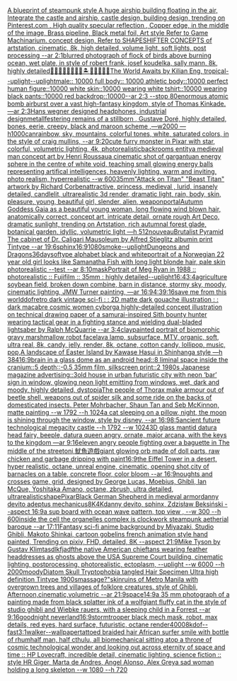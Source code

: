 [A blueprint of steampunk style A huge airship building floating in the air, Integrate the castle and airship, castle design, building design,  trending on Pinterest.com , High quality specular reflection ,  Copper  edge, in the middle of the image, Brass pipeline,  Black metal foil,  Art style Refer to Game Machinarium.  concept design, Refer to SHAPESHIFTER CONCEPTS  of artstation, cinematic,  8k, high detailed,  volume light,  soft lights,  post processing    --ar 2:1](https://www.ebank.nz/aiartgenerator?category=A%20blueprint%20of%20steampunk%20style%20A%20huge%20airship%20building%20floating%20in%20the%20air%2C%20Integrate%20the%20castle%20and%20airship%2C%20castle%20design%2C%20building%20design%2C%20%20trending%20on%20Pinterest.com%20%2C%20High%20quality%20specular%20reflection%20%2C%20%20Copper%20%20edge%2C%20in%20the%20middle%20of%20the%20image%2C%20Brass%20pipeline%2C%20%20Black%20metal%20foil%2C%20%20Art%20style%20Refer%20to%20Game%20Machinarium.%20%20concept%20design%2C%20Refer%20to%20SHAPESHIFTER%20CONCEPTS%20%20of%20artstation%2C%20cinematic%2C%20%208k%2C%20high%20detailed%2C%20%20volume%20light%2C%20%20soft%20lights%2C%20%20post%20processing%20%20%20%20--ar%202%3A1)[blurred photograph of flock of birds above burning ocean, wet plate, in style of robert frank, josef koudelka, sally mann, 8k, highly detailed](https://www.ebank.nz/aiartgenerator?category=blurred%20photograph%20of%20flock%20of%20birds%20above%20burning%20ocean%2C%20wet%20plate%2C%20in%20style%20of%20robert%20frank%2C%20josef%20koudelka%2C%20sally%20mann%2C%208k%2C%20highly%20detailed)[🧞‍♂️🧞‍♀️🧞👾🐙🦑🏝🌌🌊🔮🏴‍☠️](https://www.ebank.nz/aiartgenerator?category=%F0%9F%A7%9E%E2%80%8D%E2%99%82%EF%B8%8F%F0%9F%A7%9E%E2%80%8D%E2%99%80%EF%B8%8F%F0%9F%A7%9E%F0%9F%91%BE%F0%9F%90%99%F0%9F%A6%91%F0%9F%8F%9D%F0%9F%8C%8C%F0%9F%8C%8A%F0%9F%94%AE%F0%9F%8F%B4%E2%80%8D%E2%98%A0%EF%B8%8F)[The World Awaits by Kilian Eng, tropical](https://www.ebank.nz/aiartgenerator?category=The%20World%20Awaits%20by%20Kilian%20Eng%2C%20tropical)[--uplight](https://www.ebank.nz/aiartgenerator?category=--uplight)[--uplight](https://www.ebank.nz/aiartgenerator?category=--uplight)[male:: 10000 full body:: 10000 athletic body::10000 perfect human figure::10000 white skin::10000 wearing white tshirt::10000 wearing black pants::10000 red backdrop::10000--ar 2:3 --stop 80](https://www.ebank.nz/aiartgenerator?category=male%3A%3A%2010000%20full%20body%3A%3A%2010000%20athletic%20body%3A%3A10000%20perfect%20human%20figure%3A%3A10000%20white%20skin%3A%3A10000%20wearing%20white%20tshirt%3A%3A10000%20wearing%20black%20pants%3A%3A10000%20red%20backdrop%3A%3A10000--ar%202%3A3%20--stop%2080)[enormous atomic bomb airburst over a vast high-fantasy kingdom, style of Thomas Kinkade. —ar 2:3](https://www.ebank.nz/aiartgenerator?category=enormous%20atomic%20bomb%20airburst%20over%20a%20vast%20high-fantasy%20kingdom%2C%20style%20of%20Thomas%20Kinkade.%20%E2%80%94ar%202%3A3)[Hans wegner designed headphones, industrial design](https://www.ebank.nz/aiartgenerator?category=Hans%20wegner%20designed%20headphones%2C%20industrial%20design)[metall](https://www.ebank.nz/aiartgenerator?category=metall)[festering remains of a stillborn , Gustave Doré, highly detailed, bones, eerie, creepy, black and maroon scheme ,—w2000 —h1000](https://www.ebank.nz/aiartgenerator?category=festering%20remains%20of%20a%20stillborn%20%2C%20Gustave%20Dor%C3%A9%2C%20highly%20detailed%2C%20bones%2C%20eerie%2C%20creepy%2C%20black%20and%20maroon%20scheme%20%2C%E2%80%94w2000%20%E2%80%94h1000)[can](https://www.ebank.nz/aiartgenerator?category=can)[rainbow, sky, mountains, colorful tones, white, saturated colors, in the style of craig mullins, --ar 9:20](https://www.ebank.nz/aiartgenerator?category=rainbow%2C%20sky%2C%20mountains%2C%20colorful%20tones%2C%20white%2C%20saturated%20colors%2C%20in%20the%20style%20of%20craig%20mullins%2C%20--ar%209%3A20)[cute furry monster in Pixar with star, colorful, volumetric lighting, 4k, photorealistic](https://www.ebank.nz/aiartgenerator?category=cute%20furry%20monster%20in%20Pixar%20with%20star%2C%20colorful%2C%20volumetric%20lighting%2C%204k%2C%20photorealistic)[backrooms entity](https://www.ebank.nz/aiartgenerator?category=backrooms%20entity)[a medieval man concept art by Henri Roussau](https://www.ebank.nz/aiartgenerator?category=a%20medieval%20man%20concept%20art%20by%20Henri%20Roussau)[a cinematic shot of gargantuan energy sphere in the centre of white void, teaching small glowing energy balls representing artifical intelligences, heavenly lighting, warm and inviting, photo realism, hyperrealistic --w 600](https://www.ebank.nz/aiartgenerator?category=a%20cinematic%20shot%20of%20gargantuan%20energy%20sphere%20in%20the%20centre%20of%20white%20void%2C%20teaching%20small%20glowing%20energy%20balls%20representing%20artifical%20intelligences%2C%20heavenly%20lighting%2C%20warm%20and%20inviting%2C%20photo%20realism%2C%20hyperrealistic%20--w%20600)[35mm](https://www.ebank.nz/aiartgenerator?category=35mm)["Attack on Titan" "Beast Titan" artwork by Richard Corben](https://www.ebank.nz/aiartgenerator?category=%22Attack%20on%20Titan%22%20%22Beast%20Titan%22%20artwork%20by%20Richard%20Corben)[attractive, princess, medieval , lurid, insanely detailed, candlelit, ultrarealistic 3d render, dramatic light, rain, body, skin, pleasure, young, beautiful girl, slender, alien, weapon](https://www.ebank.nz/aiartgenerator?category=attractive%2C%20princess%2C%20medieval%20%2C%20lurid%2C%20insanely%20detailed%2C%20candlelit%2C%20ultrarealistic%203d%20render%2C%20dramatic%20light%2C%20rain%2C%20body%2C%20skin%2C%20pleasure%2C%20young%2C%20beautiful%20girl%2C%20slender%2C%20alien%2C%20weapon)[portal](https://www.ebank.nz/aiartgenerator?category=portal)[Autumn Goddess Gaia as a beautiful young woman, long flowing wind blown hair, anatomically correct, concept art, intricate detail, ornate rough Art Deco, dramatic sunlight, trending on Artstation, rich autumnal forest glade, botanical garden, idyllic, volumetric light —h 512](https://www.ebank.nz/aiartgenerator?category=Autumn%20Goddess%20Gaia%20as%20a%20beautiful%20young%20woman%2C%20long%20flowing%20wind%20blown%20hair%2C%20anatomically%20correct%2C%20concept%20art%2C%20intricate%20detail%2C%20ornate%20rough%20Art%20Deco%2C%20dramatic%20sunlight%2C%20trending%20on%20Artstation%2C%20rich%20autumnal%20forest%20glade%2C%20botanical%20garden%2C%20idyllic%2C%20volumetric%20light%20%E2%80%94h%20512)[nouveau](https://www.ebank.nz/aiartgenerator?category=nouveau)[Brutalist Pyramid The cabinet of Dr. Caligari Mausoleum by Alfred Stieglitz albumin print Tintype --ar 19:6](https://www.ebank.nz/aiartgenerator?category=Brutalist%20Pyramid%20The%20cabinet%20of%20Dr.%20Caligari%20Mausoleum%20by%20Alfred%20Stieglitz%20albumin%20print%20Tintype%20--ar%2019%3A6)[sphinx](https://www.ebank.nz/aiartgenerator?category=sphinx)[16:9](https://www.ebank.nz/aiartgenerator?category=16%3A9)[1080](https://www.ebank.nz/aiartgenerator?category=1080)[smoke](https://www.ebank.nz/aiartgenerator?category=smoke)[--uplight](https://www.ebank.nz/aiartgenerator?category=--uplight)[Dungeons and Dragons](https://www.ebank.nz/aiartgenerator?category=Dungeons%20and%20Dragons)[36daysoftype alphabet black and white](https://www.ebank.nz/aiartgenerator?category=36daysoftype%20alphabet%20black%20and%20white)[portrait of a Norwegian 22 year old girl looks like Samanatha Fish with long light blonde hair, pale skin photorealistic --test --ar 8:10](https://www.ebank.nz/aiartgenerator?category=portrait%20of%20a%20Norwegian%2022%20year%20old%20girl%20looks%20like%20Samanatha%20Fish%20with%20long%20light%20blonde%20hair%2C%20pale%20skin%20photorealistic%20--test%20--ar%208%3A10)[mask](https://www.ebank.nz/aiartgenerator?category=mask)[Portrait of Meg Ryan in 1988 :: photorealistic :: Fujifilm :: 35mm : highly detailed](https://www.ebank.nz/aiartgenerator?category=Portrait%20of%20Meg%20Ryan%20in%201988%20%3A%3A%20photorealistic%20%3A%3A%20Fujifilm%20%3A%3A%2035mm%20%3A%20highly%20detailed)[](https://www.ebank.nz/aiartgenerator?category=)[--uplight](https://www.ebank.nz/aiartgenerator?category=--uplight)[1](https://www.ebank.nz/aiartgenerator?category=1)[6:4](https://www.ebank.nz/aiartgenerator?category=6%3A4)[3:4](https://www.ebank.nz/aiartgenerator?category=3%3A4)[agriculture soybean field, broken down combine, barn in distance, stormy sky, moody, cinematic lighting, JMW Turner painting, —ar 16:9](https://www.ebank.nz/aiartgenerator?category=agriculture%20soybean%20field%2C%20broken%20down%20combine%2C%20barn%20in%20distance%2C%20stormy%20sky%2C%20moody%2C%20cinematic%20lighting%2C%20JMW%20Turner%20painting%2C%20%E2%80%94ar%2016%3A9)[4:3](https://www.ebank.nz/aiartgenerator?category=4%3A3)[9:16](https://www.ebank.nz/aiartgenerator?category=9%3A16)[save me from this world](https://www.ebank.nz/aiartgenerator?category=save%20me%20from%20this%20world)[dof](https://www.ebank.nz/aiartgenerator?category=dof)[retro dark vintage sci-fi : : 2D matte dark gouache illustration : : dark macabre cosmic women cyborg](https://www.ebank.nz/aiartgenerator?category=retro%20dark%20vintage%20sci-fi%20%3A%20%3A%202D%20matte%20dark%20gouache%20illustration%20%3A%20%3A%20dark%20macabre%20cosmic%20women%20cyborg)[a highly-detailed concept illustration on technical drawing paper of a samurai-inspired Sith bounty hunter  wearing tactical gear in a fighting stance and wielding dual-bladed lightsaber by Ralph McQuarrie --ar 3:4](https://www.ebank.nz/aiartgenerator?category=a%20highly-detailed%20concept%20illustration%20on%20technical%20drawing%20paper%20of%20a%20samurai-inspired%20Sith%20bounty%20hunter%20%20wearing%20tactical%20gear%20in%20a%20fighting%20stance%20and%20wielding%20dual-bladed%20lightsaber%20by%20Ralph%20McQuarrie%20--ar%203%3A4)[clay](https://www.ebank.nz/aiartgenerator?category=clay)[painted portrait of biomorphic gravy marshmallow robot face](https://www.ebank.nz/aiartgenerator?category=painted%20portrait%20of%20biomorphic%20gravy%20marshmallow%20robot%20face)[lava lamp, subsurface, MTV, organic, soft, ultra real, 8k, candy, jelly, render, 8k, octane, cotton candy, lollipop, music, pop,](https://www.ebank.nz/aiartgenerator?category=lava%20lamp%2C%20subsurface%2C%20MTV%2C%20organic%2C%20soft%2C%20ultra%20real%2C%208k%2C%20candy%2C%20jelly%2C%20render%2C%208k%2C%20octane%2C%20cotton%20candy%2C%20lollipop%2C%20music%2C%20pop%2C)[A landscape of Easter Island by Kawase Hasui in Shinhanga style —h 384](https://www.ebank.nz/aiartgenerator?category=A%20landscape%20of%20Easter%20Island%20by%20Kawase%20Hasui%20in%20Shinhanga%20style%20%E2%80%94h%20384)[16:9](https://www.ebank.nz/aiartgenerator?category=16%3A9)[brain in a glass dome as an android head::8 liminal space inside the cranium::5 depth::-0.5 35mm film, silkscreen print::2 1980s Japanese magazine advertising::3](https://www.ebank.nz/aiartgenerator?category=brain%20in%20a%20glass%20dome%20as%20an%20android%20head%3A%3A8%20liminal%20space%20inside%20the%20cranium%3A%3A5%20depth%3A%3A-0.5%2035mm%20film%2C%20silkscreen%20print%3A%3A2%201980s%20Japanese%20magazine%20advertising%3A%3A3)[old house in urban futuristic city with neon ‘bar’ sign in window, glowing neon light emitting from windows, wet, dark and moody, highly detailed, dystopia](https://www.ebank.nz/aiartgenerator?category=old%20house%20in%20urban%20futuristic%20city%20with%20neon%20%E2%80%98bar%E2%80%99%20sign%20in%20window%2C%20glowing%20neon%20light%20emitting%20from%20windows%2C%20wet%2C%20dark%20and%20moody%2C%20highly%20detailed%2C%20dystopia)[The people of Thorax make armour out of beetle shell, weapons out of spider silk and some ride on the backs of domesticated insects. Peter Mohrbacher, Shaun Tan and Seb McKinnon, matte painting --w 1792 --h 1024](https://www.ebank.nz/aiartgenerator?category=The%20people%20of%20Thorax%20make%20armour%20out%20of%20beetle%20shell%2C%20weapons%20out%20of%20spider%20silk%20and%20some%20ride%20on%20the%20backs%20of%20domesticated%20insects.%20Peter%20Mohrbacher%2C%20Shaun%20Tan%20and%20Seb%20McKinnon%2C%20matte%20painting%20--w%201792%20--h%201024)[a cat sleeping on a pillow, night, the moon is shining through the window, style by disney, --ar 16:9](https://www.ebank.nz/aiartgenerator?category=a%20cat%20sleeping%20on%20a%20pillow%2C%20night%2C%20the%20moon%20is%20shining%20through%20the%20window%2C%20style%20by%20disney%2C%20--ar%2016%3A9)[8:5](https://www.ebank.nz/aiartgenerator?category=8%3A5)[ancient future technological megacity castle  --h 1792  --w 1024](https://www.ebank.nz/aiartgenerator?category=ancient%20future%20technological%20megacity%20castle%20%20--h%201792%20%20--w%201024)[3D glass mantid datura head fairy, beeple, datura queen angry, ornate, major arcana, with the keys to the kingdom  —ar 9:16](https://www.ebank.nz/aiartgenerator?category=3D%20glass%20mantid%20datura%20head%20fairy%2C%20beeple%2C%20datura%20queen%20angry%2C%20ornate%2C%20major%20arcana%2C%20with%20the%20keys%20to%20the%20kingdom%20%20%E2%80%94ar%209%3A16)[eleven angry people fighting over a baguette in The middle of the street](https://www.ebank.nz/aiartgenerator?category=eleven%20angry%20people%20fighting%20over%20a%20baguette%20in%20The%20middle%20of%20the%20street)[oni,魷魚遊戲](https://www.ebank.nz/aiartgenerator?category=oni%2C%E9%AD%B7%E9%AD%9A%E9%81%8A%E6%88%B2)[giant glowing orb made of doll parts, raw chicken and garbage dripping with paint](https://www.ebank.nz/aiartgenerator?category=giant%20glowing%20orb%20made%20of%20doll%20parts%2C%20raw%20chicken%20and%20garbage%20dripping%20with%20paint)[16:9](https://www.ebank.nz/aiartgenerator?category=16%3A9)[the Eiffel Tower in a desert, hyper realistic, octane, unreal engine, cinematic, opening shot,](https://www.ebank.nz/aiartgenerator?category=the%20Eiffel%20Tower%20in%20a%20desert%2C%20hyper%20realistic%2C%20octane%2C%20unreal%20engine%2C%20cinematic%2C%20opening%20shot%2C)[city of barnacles on a table, concrete floor, color bloom --ar 16:9](https://www.ebank.nz/aiartgenerator?category=city%20of%20barnacles%20on%20a%20table%2C%20concrete%20floor%2C%20color%20bloom%20--ar%2016%3A9)[noughts and crosses game, grid, designed by George Lucas, Moebius, Ghibli, Ian McQue, Yoshitaka Amano, octane, zbrush, ultra detailed, ultrarealistic](https://www.ebank.nz/aiartgenerator?category=noughts%20and%20crosses%20game%2C%20grid%2C%20designed%20by%20George%20Lucas%2C%20Moebius%2C%20Ghibli%2C%20Ian%20McQue%2C%20Yoshitaka%20Amano%2C%20octane%2C%20zbrush%2C%20ultra%20detailed%2C%20ultrarealistic)[shape](https://www.ebank.nz/aiartgenerator?category=shape)[Pixar](https://www.ebank.nz/aiartgenerator?category=Pixar)[Black German Shepherd in medieval armor](https://www.ebank.nz/aiartgenerator?category=Black%20German%20Shepherd%20in%20medieval%20armor)[danny devito adeptus mechanicus](https://www.ebank.nz/aiartgenerator?category=danny%20devito%20adeptus%20mechanicus)[8K](https://www.ebank.nz/aiartgenerator?category=8K)[4K](https://www.ebank.nz/aiartgenerator?category=4K)[danny devito, sphinx, Zdzisław Beksiński --aspect 16:9](https://www.ebank.nz/aiartgenerator?category=danny%20devito%2C%20sphinx%2C%20Zdzis%C5%82aw%20Beksi%C5%84ski%20--aspect%2016%3A9)[a sup board with ocean wave pattern, top view , --w 300 --h 600](https://www.ebank.nz/aiartgenerator?category=a%20sup%20board%20with%20ocean%20wave%20pattern%2C%20top%20view%20%2C%20--w%20300%20--h%20600)[inside the cell the organelles complex is clockwork steampunk aetherial baroque --ar 17:11](https://www.ebank.nz/aiartgenerator?category=inside%20the%20cell%20the%20organelles%20complex%20is%20clockwork%20steampunk%20aetherial%20baroque%20--ar%2017%3A11)[Fantasy sci-fi anime background by Miyazaki, Studio Ghibli, Makoto Shinkai, cartoon gobelins french animation style hand painted, Trending on pixiv, FHD, detailed, 8K --aspect 21:9](https://www.ebank.nz/aiartgenerator?category=Fantasy%20sci-fi%20anime%20background%20by%20Miyazaki%2C%20Studio%20Ghibli%2C%20Makoto%20Shinkai%2C%20cartoon%20gobelins%20french%20animation%20style%20hand%20painted%2C%20Trending%20on%20pixiv%2C%20FHD%2C%20detailed%2C%208K%20--aspect%2021%3A9)[Mike Tyson by Gustav Klimt](https://www.ebank.nz/aiartgenerator?category=Mike%20Tyson%20by%20Gustav%20Klimt)[asdlkfjadf](https://www.ebank.nz/aiartgenerator?category=asdlkfjadf)[the native American chieftans wearing feather headdresses as ghosts above the USA Supreme Court building, cinematic lighting, postprocessing, photorealistic, ectoplasm, --uplight --w 6000 --h 2000](https://www.ebank.nz/aiartgenerator?category=the%20native%20American%20chieftans%20wearing%20feather%20headdresses%20as%20ghosts%20above%20the%20USA%20Supreme%20Court%20building%2C%20cinematic%20lighting%2C%20postprocessing%2C%20photorealistic%2C%20ectoplasm%2C%20--uplight%20--w%206000%20--h%202000)[moody](https://www.ebank.nz/aiartgenerator?category=moody)[Diatom Skull Tryptophobia tangled Hair Specimen Ultra high definition Tintype 1900s](https://www.ebank.nz/aiartgenerator?category=Diatom%20Skull%20Tryptophobia%20tangled%20Hair%20Specimen%20Ultra%20high%20definition%20Tintype%201900s)[massage?"](https://www.ebank.nz/aiartgenerator?category=massage%3F%22)[skin](https://www.ebank.nz/aiartgenerator?category=skin)[ruins of Metro Manila with overgrown trees and villages of folklore creatures. style of Ghibli, Afternoon,cinematic,volumetric --ar 21:9](https://www.ebank.nz/aiartgenerator?category=ruins%20of%20Metro%20Manila%20with%20overgrown%20trees%20and%20villages%20of%20folklore%20creatures.%20style%20of%20Ghibli%2C%20Afternoon%2Ccinematic%2Cvolumetric%20--ar%2021%3A9)[space](https://www.ebank.nz/aiartgenerator?category=space)[14:9](https://www.ebank.nz/aiartgenerator?category=14%3A9)[a 35 mm photograph of a painting made from black splatter ink of a wolf](https://www.ebank.nz/aiartgenerator?category=a%2035%20mm%20photograph%20of%20a%20painting%20made%20from%20black%20splatter%20ink%20of%20a%20wolf)[giant fluffy cat in the style of studio ghibli and Wiebke rauers, with a sleeping child in a Forrest --ar 9:16](https://www.ebank.nz/aiartgenerator?category=giant%20fluffy%20cat%20in%20the%20style%20of%20studio%20ghibli%20and%20Wiebke%20rauers%2C%20with%20a%20sleeping%20child%20in%20a%20Forrest%20--ar%209%3A16)[goodnight neverland](https://www.ebank.nz/aiartgenerator?category=goodnight%20neverland)[16:9](https://www.ebank.nz/aiartgenerator?category=16%3A9)[stormtrooper black mech mask, robot, max details, red eyes, hard surface, futuristic, octane render](https://www.ebank.nz/aiartgenerator?category=stormtrooper%20black%20mech%20mask%2C%20robot%2C%20max%20details%2C%20red%20eyes%2C%20hard%20surface%2C%20futuristic%2C%20octane%20render)[4000](https://www.ebank.nz/aiartgenerator?category=4000)[8k](https://www.ebank.nz/aiartgenerator?category=8k)[dof](https://www.ebank.nz/aiartgenerator?category=dof)[--fast](https://www.ebank.nz/aiartgenerator?category=--fast)[3:1](https://www.ebank.nz/aiartgenerator?category=3%3A1)[walker](https://www.ebank.nz/aiartgenerator?category=walker)[--wallpaper](https://www.ebank.nz/aiartgenerator?category=--wallpaper)[tattoed braided hair African surfer smile with bottle of rhum](https://www.ebank.nz/aiartgenerator?category=tattoed%20braided%20hair%20African%20surfer%20smile%20with%20bottle%20of%20rhum)[half man, half cthulu, all biomechanical sitting atop a throne of cosmic technological wonder and looking out across eternity of space and time :: HP Lovecraft, incredible detail, cinematic lighting, science fiction :: style HR Giger, Marta de Andres, Angel Alonso, Alex Grey](https://www.ebank.nz/aiartgenerator?category=half%20man%2C%20half%20cthulu%2C%20all%20biomechanical%20sitting%20atop%20a%20throne%20of%20cosmic%20technological%20wonder%20and%20looking%20out%20across%20eternity%20of%20space%20and%20time%20%3A%3A%20HP%20Lovecraft%2C%20incredible%20detail%2C%20cinematic%20lighting%2C%20science%20fiction%20%3A%3A%20style%20HR%20Giger%2C%20Marta%20de%20Andres%2C%20Angel%20Alonso%2C%20Alex%20Grey)[a sad woman holding a long skeleton --w 1080 --h 720](https://www.ebank.nz/aiartgenerator?category=a%20sad%20woman%20holding%20a%20long%20skeleton%20--w%201080%20--h%20720)